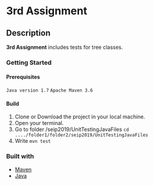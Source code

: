 # 3rd Assignment

## Description

**3rd Assignment** includes tests for tree classes.

### Getting Started

#### Prerequisites
`Java version 1.7`
`Apache Maven 3.6`

#### Build

1. Clone or Download the project in your local machine.
2. Open your terminal.
3. Go to folder /seip2019/UnitTestingJavaFiles `cd ..../folder1/folder2/seip2019/UnitTestingJavaFiles`
4. Write `mvn test` 

### Built with
- [Maven](https://maven.apache.org)
- [Java](https://www.java.com/en/)
